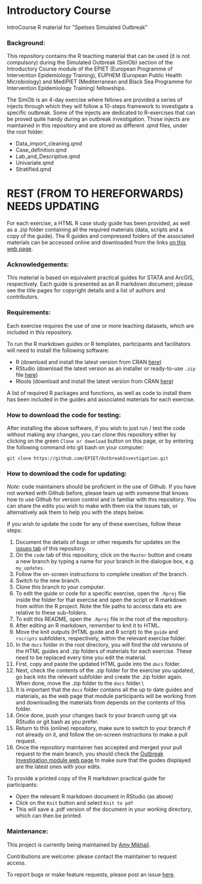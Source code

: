 # Introductory Course

IntroCourse R material for "Spetses Simulated Outbreak"

### Background:

This repository contains the R teaching material that can be used (it is not compulsory) during the Simulated Outbreak (SimOb) section of the Introductory Course module of the EPIET (European Programme of Intervention Epidemiology Training), EUPHEM (European Public Health Microbiology) and MediPIET (Mediterranean and Black Sea Programme for Intervention Epidemiology Training) fellowships.

The SimOb is an 4-day exercise where fellows are provided a series of injects through which they will follow a 10-steps framework to investigate a specific outbreak. Some of the injects are dedicated to R-exercises that can be proved quite handy during an outbreak investigation. Those injects are maintained in this repository and are stored as different .qmd files, under the root folder:

- Data_import_cleaning.qmd
- Case_definition.qmd
- Lab_and_Descriptive.qmd
- Univariate.qmd
- Stratified.qmd



# REST (FROM TO HEREFORWARDS) NEEDS UPDATING

For each exercise, a HTML R case study guide has been provided, as well as a .zip folder containing all the required materials (data, scripts and a copy of the guide). The R guides and compressed folders of the associated materials can be accessed online and downloaded from the links [on this web page](https://epiet.github.io/OutbreakInvestigation/).

### Acknowledgements:

This material is based on equivalent practical guides for STATA and ArcGIS, respectively. Each guide is presented as an R markdown document; please see the title pages for copyright details and a list of authors and contributors.

### Requirements:

Each exercise requires the use of one or more teaching datasets, which are included in this repository.

To run the R markdown guides or R templates, participants and facilitators will need to install the following software:

-   R (download and install the latest version from CRAN [here](https://cran.r-project.org/))
-   RStudio (download the latest version as an installer or ready-to-use `.zip` file [here](https://rstudio.com/products/rstudio/download/))
-   Rtools (download and install the latest version from CRAN [here](https://cran.r-project.org/bin/windows/Rtools/))

A list of required R packages and functions, as well as code to install them has been included in the guides and associated materials for each exercise.

### How to download the code for testing:

After installing the above software, if you wish to just run / test the code without making any changes, you can clone this repository either by clicking on the green `Clone or download` button on this page, or by entering the following command into git bash on your computer:

```{r, eval=FALSE}
git clone https://github.com/EPIET/OutbreakInvestigation.git
```

### How to download the code for updating:

*Note:* code maintainers should be proficient in the use of Github. If you have not worked with Github before, please team up with someone that knows how to use Github for version control and is familiar with this repository. You can share the edits you wish to make with them via the issues tab, or alternatively ask them to help you with the steps below.

If you wish to update the code for any of these exercises, follow these steps:

1.  Document the details of bugs or other requests for updates on the [issues tab](https://github.com/EPIET/OutbreakInvestigation/issues) of this repository.
2.  On the `code` tab of this repository, click on the `Master` button and create a new branch by typing a name for your branch in the dialogue box, e.g. `my_updates`.
3.  Follow the on-screen instructions to complete creation of the branch.
4.  Switch to the new branch.
5.  Clone this branch to your computer.
6.  To edit the guide or code for a specific exercise, open the `.Rproj` file inside the folder for that exercise and open the script or R markdown from within the R project. Note the file paths to access data etc are relative to these sub-folders.
7.  To edit this README, open the `.Rproj` file in the root of the repository.
8.  After editing an R markdown, remember to knit it to HTML.
9.  Move the knit outputs (HTML guide and R script) to the `guide` and `rscripts` subfolders, respectively, within the relevant exercise folder.
10. In the `docs` folder in the root directory, you will find the old versions of the HTML guides and .zip folders of materials for each exercise. These need to be replaced every time you edit the material.
11. First, copy and paste the updated HTML guide into the `docs` folder.
12. Next, check the contents of the .zip folder for the exercise you updated, go back into the relevant subfolder and create the .zip folder again. When done, move the .zip folder to the `docs` folder.\
13. It is important that the `docs` folder contains all the up to date guides and materials, as the web page that module participants will be working from and downloading the materials from depends on the contents of this folder.
14. Once done, push your changes back to your branch using git via RStudio or git bash as you prefer.
15. Return to this (online) repository, make sure to switch to your branch if not already on it, and follow the on-screen instructions to make a pull request.
16. Once the repository maintainer has accepted and merged your pull request to the main branch, you should check the [Outbreak Investigation module web page](https://epiet.github.io/OutbreakInvestigation/) to make sure that the guides displayed are the latest ones with your edits.

To provide a printed copy of the R markdown practical guide for participants:

-   Open the relevant R markdown document in RStudio (as above)
-   Click on the `Knit` button and select `Knit to pdf`
-   This will save a .pdf version of the document in your working directory, which can then be printed.

### Maintenance:

This project is currently being maintained by [Amy Mikhail](https://github.com/AmyMikhail).

Contributions are welcome: please contact the maintainer to request access.

To report bugs or make feature requests, please post an issue [here](https://github.com/EPIET/OutbreakInvestigation/issues).
